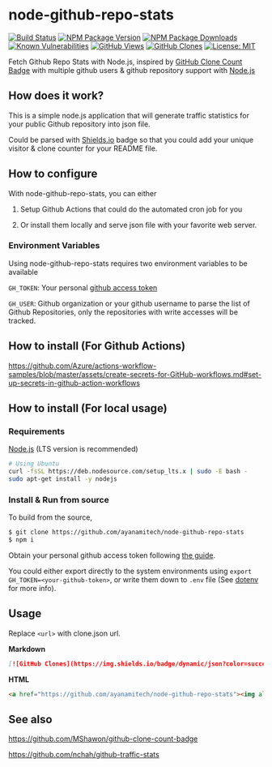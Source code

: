 # node-github-repo-stats

[![Build Status](https://github.com/ayanamitech/node-github-repo-stats/workflows/GitHub%20Clone%20Count%20for%2014%20days%20at%20every%208%20hours/badge.svg)](https://github.com/ayanamitech/node-github-repo-stats/actions)
[![NPM Package Version](https://img.shields.io/npm/v/node-github-repo-stats.svg)](https://npmjs.org/package/node-github-repo-stats)
[![NPM Package Downloads](https://img.shields.io/npm/dm/node-github-repo-stats.svg)](https://npmjs.org/package/node-github-repo-stats)
[![Known Vulnerabilities](https://snyk.io/test/github/ayanamitech/node-github-repo-stats/badge.svg?style=flat-square)](https://snyk.io/test/github/ayanamitech/node-github-repo-stats)
[![GitHub Views](https://img.shields.io/badge/dynamic/json?color=green&label=Views&query=uniques&url=https://github.com/ayanamitech/node-github-repo-stats/blob/main/data/ayanamitech/node-github-repo-stats/views.json?raw=True&logo=github)](https://github.com/ayanamitech/node-github-repo-stats)
[![GitHub Clones](https://img.shields.io/badge/dynamic/json?color=success&label=Clone&query=uniques&url=https://github.com/ayanamitech/node-github-repo-stats/blob/main/data/ayanamitech/node-github-repo-stats/clone.json?raw=True&logo=github)](https://github.com/ayanamitech/node-github-repo-stats)
[![License: MIT](https://img.shields.io/badge/License-MIT-blue.svg?style=flat-square)](https://opensource.org/licenses/MIT)

Fetch Github Repo Stats with Node.js, inspired by [GitHub Clone Count Badge](https://github.com/MShawon/github-clone-count-badge) with multiple github users & github repository support with [Node.js](https://nodejs.org/)

## How does it work?

This is a simple node.js application that will generate traffic statistics for your public Github repository into json file.

Could be parsed with [Shields.io](https://shields.io/) badge so that you could add your unique visitor & clone counter for your README file.

## How to configure

With node-github-repo-stats, you can either

1. Setup Github Actions that could do the automated cron job for you

2. Or install them locally and serve json file with your favorite web server.

### Environment Variables

Using node-github-repo-stats requires two environment variables to be available

`GH_TOKEN`: Your personal [github access token](https://docs.github.com/en/authentication/keeping-your-account-and-data-secure/creating-a-personal-access-token)

`GH_USER`: Github organization or your github username to parse the list of Github Repositories, only the repositories with write accesses will be tracked.

## How to install (For Github Actions)

https://github.com/Azure/actions-workflow-samples/blob/master/assets/create-secrets-for-GitHub-workflows.md#set-up-secrets-in-github-action-workflows

## How to install (For local usage)

### Requirements

[Node.js](https://nodejs.org/) (LTS version is recommended)

```bash
# Using Ubuntu
curl -fsSL https://deb.nodesource.com/setup_lts.x | sudo -E bash -
sudo apt-get install -y nodejs
```

### Install & Run from source

To build from the source,

```bash
$ git clone https://github.com/ayanamitech/node-github-repo-stats
$ npm i
```

Obtain your personal github access token following [the guide](https://docs.github.com/en/authentication/keeping-your-account-and-data-secure/creating-a-personal-access-token#creating-a-token).

You could either export directly to the system environments using `export GH_TOKEN=<your-github-token>`, or write them down to `.env` file (See [dotenv](https://github.com/motdotla/dotenv) for more info).

## Usage
Replace `<url>` with clone.json url.

**Markdown**
```markdown
[![GitHub Clones](https://img.shields.io/badge/dynamic/json?color=success&label=Clone&query=count&url=<url>?raw=True&logo=github)](https://github.com/ayanamitech/node-github-repo-stats)
```

 **HTML**
```html
<a href="https://github.com/ayanamitech/node-github-repo-stats"><img alt="GitHub Clones" src="https://img.shields.io/badge/dynamic/json?color=success&label=Clone&query=count&url=<url>?raw=True&logo=github"></a>
```

## See also

https://github.com/MShawon/github-clone-count-badge

https://github.com/nchah/github-traffic-stats
